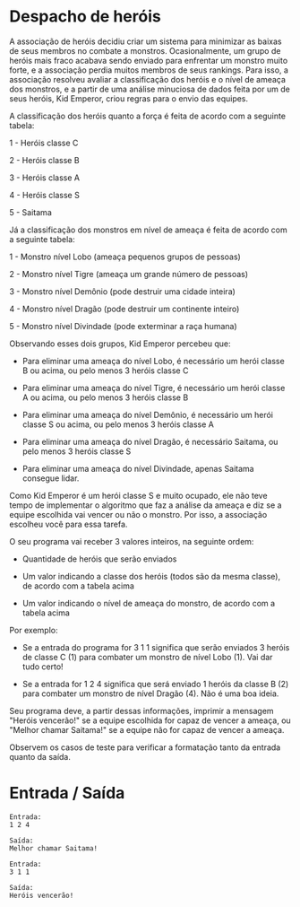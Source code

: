 # Despacho de heróis

A associação de heróis decidiu criar um sistema para minimizar as baixas de seus membros no combate a monstros. Ocasionalmente, um grupo de heróis mais fraco acabava sendo enviado para enfrentar um monstro muito forte, e a associação perdia muitos membros de seus rankings. Para isso, a associação resolveu avaliar a classificação dos heróis e o nível de ameaça dos monstros, e a partir de uma análise minuciosa de dados feita por um de seus heróis, Kid Emperor, criou regras para o envio das equipes.

A classificação dos heróis quanto a força é feita de acordo com a seguinte tabela:

1 - Heróis classe C

2 - Heróis classe B

3 - Heróis classe A

4 - Heróis classe S

5 - Saitama

Já a classificação dos monstros em nível de ameaça é feita de acordo com a seguinte tabela:

1 - Monstro nível Lobo (ameaça pequenos grupos de pessoas)

2 - Monstro nível Tigre (ameaça um grande número de pessoas)

3 - Monstro nível Demônio (pode destruir uma cidade inteira)

4 - Monstro nível Dragão (pode destruir um continente inteiro)

5 - Monstro nível Divindade (pode exterminar a raça humana)

Observando esses dois grupos, Kid Emperor percebeu que:

- Para eliminar uma ameaça do nível Lobo, é necessário um herói classe B ou acima, ou pelo menos 3 heróis classe C

- Para eliminar uma ameaça do nível Tigre, é necessário um herói classe A ou acima, ou pelo menos 3 heróis classe B

- Para eliminar uma ameaça do nível Demônio, é necessário um herói classe S ou acima, ou pelo menos 3 heróis classe A

- Para eliminar uma ameaça do nível Dragão, é necessário Saitama, ou pelo menos 3 heróis classe S

- Para eliminar uma ameaça do nível Divindade, apenas Saitama consegue lidar.

Como Kid Emperor é um herói classe S e muito ocupado, ele não teve tempo de implementar o algoritmo que faz a análise da ameaça e diz se a equipe escolhida vai vencer ou não o monstro. Por isso, a associação escolheu você para essa tarefa.

O seu programa vai receber 3 valores inteiros, na seguinte ordem:

- Quantidade de heróis que serão enviados

- Um valor indicando a classe dos heróis (todos são da mesma classe), de acordo com a tabela acima

- Um valor indicando o nível de ameaça do monstro, de acordo com a tabela acima


Por exemplo:

- Se a entrada do programa for 3 1 1 significa que serão enviados 3 heróis de classe C (1) para combater um monstro de nível Lobo (1). Vai dar tudo certo!

- Se a entrada for 1 2 4 significa que será enviado 1 heróis da classe B (2) para combater um monstro de nível Dragão (4). Não é uma boa ideia.

Seu programa deve, a partir dessas informações, imprimir a mensagem "Heróis vencerão!" se a equipe escolhida for capaz de vencer a ameaça, ou "Melhor chamar Saitama!" se a equipe não for capaz de vencer a ameaça.

Observem os casos de teste para verificar a formatação tanto da entrada quanto da saída.

# Entrada / Saída

```
Entrada: 
1 2 4

Saída:
Melhor chamar Saitama!
```

```
Entrada:
3 1 1	

Saída:
Heróis vencerão!
```